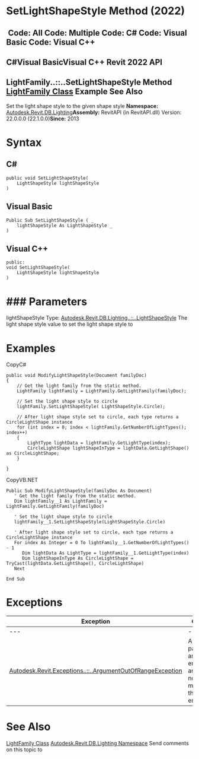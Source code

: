 # SetLightShapeStyle Method (2022)

﻿
 Code: All Code: Multiple Code: C# Code: Visual Basic Code: Visual C++   
---  
C#Visual BasicVisual C++
Revit 2022 API  
---  
LightFamily..::..SetLightShapeStyle Method   
[LightFamily Class](53ebee14-8d6f-28ac-f44e-1e7bd906c7d8.md "LightFamily Class") Example See Also  
---  
Set the light shape style to the given shape style 
**Namespace:** [Autodesk.Revit.DB.Lighting](a6a04f07-7fd2-0a4e-12e7-01842ee6daaf.md "Autodesk.Revit.DB.Lighting Namespace")**Assembly:** RevitAPI (in RevitAPI.dll) Version: 22.0.0.0 (22.1.0.0)**Since:** 2013 
# Syntax
C#  
---  
```text
public void SetLightShapeStyle(
	LightShapeStyle lightShapeStyle
)
```
  
Visual Basic  
---  
```text
Public Sub SetLightShapeStyle ( _
	lightShapeStyle As LightShapeStyle _
)
```
  
Visual C++  
---  
```text
public:
void SetLightShapeStyle(
	LightShapeStyle lightShapeStyle
)
```
  
# ### Parameters
lightShapeStyle
    Type: [Autodesk.Revit.DB.Lighting..::..LightShapeStyle](5ac5e53b-c8d1-538d-40ba-7e8a5e936341.md "LightShapeStyle Enumeration") The light shape style value to set the light shape style to 
# Examples
CopyC#
```text
public void ModifyLightShapeStyle(Document familyDoc)
{
    // Get the light family from the static method.
    LightFamily lightFamily = LightFamily.GetLightFamily(familyDoc);

    // Set the light shape style to circle
    lightFamily.SetLightShapeStyle( LightShapeStyle.Circle);

    // After light shape style set to circle, each type returns a CircleLightShape instance
    for (int index = 0; index < lightFamily.GetNumberOfLightTypes(); index++)
    {
        LightType lightData = lightFamily.GetLightType(index);
        CircleLightShape lightShapeInType = lightData.GetLightShape() as CircleLightShape; 
    }

}
```

CopyVB.NET
```text
Public Sub ModifyLightShapeStyle(familyDoc As Document)
   ' Get the light family from the static method.
   Dim lightFamily__1 As LightFamily = LightFamily.GetLightFamily(familyDoc)

   ' Set the light shape style to circle
   lightFamily__1.SetLightShapeStyle(LightShapeStyle.Circle)

   ' After light shape style set to circle, each type returns a CircleLightShape instance
   For index As Integer = 0 To lightFamily__1.GetNumberOfLightTypes() - 1
      Dim lightData As LightType = lightFamily__1.GetLightType(index)
      Dim lightShapeInType As CircleLightShape = TryCast(lightData.GetLightShape(), CircleLightShape)
   Next

End Sub
```

# Exceptions
| Exception | Condition |
| --- | --- |
| --- | --- |
| [Autodesk.Revit.Exceptions..::..ArgumentOutOfRangeException](60f148c9-ece0-a6bb-4e12-bb4a9c8c8a24.md "ArgumentOutOfRangeException Class") | A value passed for an enumeration argument is not a member of that enumeration |

# See Also
[LightFamily Class](53ebee14-8d6f-28ac-f44e-1e7bd906c7d8.md "LightFamily Class")
[Autodesk.Revit.DB.Lighting Namespace](a6a04f07-7fd2-0a4e-12e7-01842ee6daaf.md "Autodesk.Revit.DB.Lighting Namespace")
Send comments on this topic to 